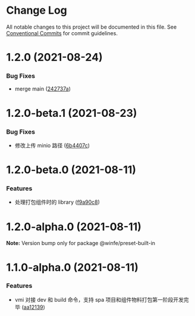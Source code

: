 # Change Log

All notable changes to this project will be documented in this file.
See [Conventional Commits](https://conventionalcommits.org) for commit guidelines.

# 1.2.0 (2021-08-24)


### Bug Fixes

* merge main ([242737a](https://github.com/cool-fe/vmi/commit/242737a1d04fb1a5bd409ef31f605de80130bb9c))





# 1.2.0-beta.1 (2021-08-23)

### Bug Fixes

- 修改上传 minio 路径 ([6b4407c](https://github.com/cool-fe/vmi/commit/6b4407c264dee7fe0d2838184c1c4b3ff8da9356))

# 1.2.0-beta.0 (2021-08-11)

### Features

- 处理打包组件时的 library ([f9a90c8](https://github.com/cool-fe/vmi/commit/f9a90c8651f24b9ac36afda24404b07d31273f8f))

# 1.2.0-alpha.0 (2021-08-11)

**Note:** Version bump only for package @winfe/preset-built-in

# 1.1.0-alpha.0 (2021-08-11)

### Features

- vmi 对接 dev 和 build 命令，支持 spa 项目和组件物料打包第一阶段开发完毕 ([aa12139](https://github.com/cool-fe/vmi/commit/aa12139a28d7bdc1aa5eaecedeaa248e589a1fab))
